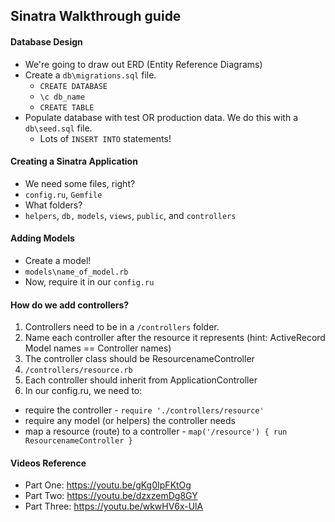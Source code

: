 ## Sinatra Walkthrough guide

#### Database Design

* We're going to draw out ERD (Entity Reference Diagrams)
* Create a `db\migrations.sql` file.
  - `CREATE DATABASE`
  - `\c db_name`
  - `CREATE TABLE`
* Populate database with test OR production data. We do this with a `db\seed.sql` file.
  - Lots of `INSERT INTO` statements!

#### Creating a Sinatra Application

* We need some files, right?
* `config.ru`, `Gemfile`
* What folders?
* `helpers`, `db,` `models`, `views`, `public`, and `controllers`

#### Adding Models

* Create a model!
* `models\name_of_model.rb`
* Now, require it in our `config.ru`

#### How do we add controllers?

1. Controllers need to be in a `/controllers` folder.
2. Name each controller after the resource it represents (hint: ActiveRecord Model names == Controller names)
3. The controller class should be ResourcenameController
4. `/controllers/resource.rb`
5. Each controller should inherit from ApplicationController
6. In our config.ru, we need to:
  - require the controller - `require './controllers/resource'`
  - require any model (or helpers) the controller needs
  - map a resource (route) to a controller - `map('/resource') { run ResourcenameController }`


#### Videos Reference

* Part One: https://youtu.be/gKg0IpFKtOg
* Part Two: https://youtu.be/dzxzemDg8GY
* Part Three: https://youtu.be/wkwHV6x-UlA
